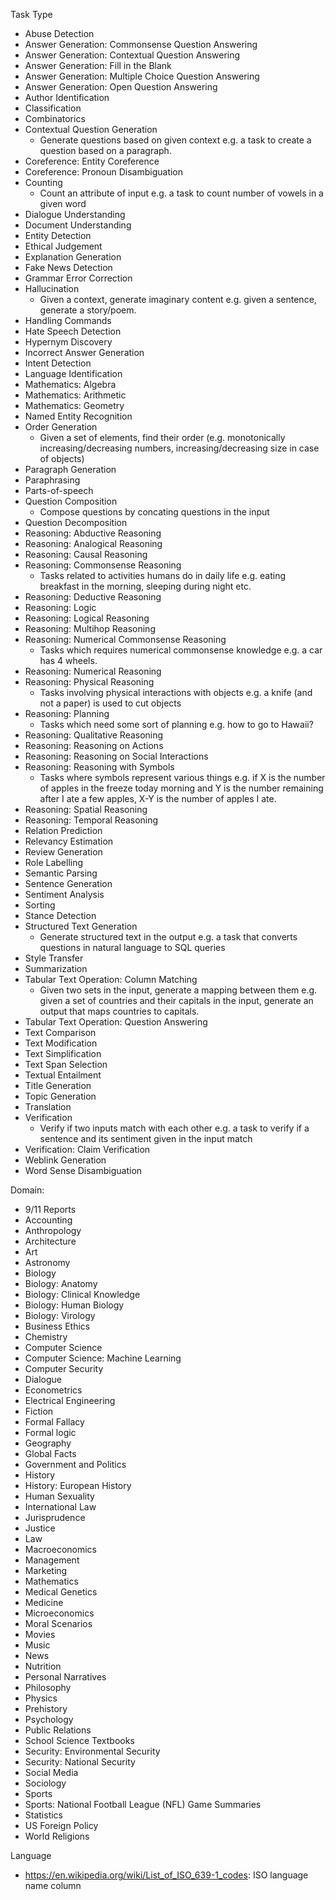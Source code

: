 Task Type
- Abuse Detection
- Answer Generation: Commonsense Question Answering
- Answer Generation: Contextual Question Answering
- Answer Generation: Fill in the Blank
- Answer Generation: Multiple Choice Question Answering
- Answer Generation: Open Question Answering
- Author Identification
- Classification
- Combinatorics
- Contextual Question Generation
   - Generate questions based on given context e.g. a task to create a question based on a paragraph.
- Coreference: Entity Coreference
- Coreference: Pronoun Disambiguation
- Counting
   - Count an attribute of input e.g. a task to count number of vowels in a given word
- Dialogue Understanding
- Document Understanding
- Entity Detection
- Ethical Judgement
- Explanation Generation
- Fake News Detection
- Grammar Error Correction
- Hallucination
   - Given a context, generate imaginary content e.g. given a sentence, generate a story/poem.
- Handling Commands
- Hate Speech Detection
- Hypernym Discovery
- Incorrect Answer Generation
- Intent Detection
- Language Identification
- Mathematics: Algebra
- Mathematics: Arithmetic
- Mathematics: Geometry
- Named Entity Recognition
- Order Generation
   - Given a set of elements, find their order (e.g. monotonically increasing/decreasing numbers, increasing/decreasing size in case of objects)
- Paragraph Generation
- Paraphrasing
- Parts-of-speech
- Question Composition
   - Compose questions by concating questions in the input
- Question Decomposition
- Reasoning: Abductive Reasoning
- Reasoning: Analogical Reasoning
- Reasoning: Causal Reasoning
- Reasoning: Commonsense Reasoning
   - Tasks related to activities humans do in daily life e.g. eating breakfast in the morning, sleeping during night etc.
- Reasoning: Deductive Reasoning
- Reasoning: Logic
- Reasoning: Logical Reasoning
- Reasoning: Multihop Reasoning
- Reasoning: Numerical Commonsense Reasoning
   - Tasks which requires numerical commonsense knowledge e.g. a car has 4 wheels.
- Reasoning: Numerical Reasoning
- Reasoning: Physical Reasoning
   - Tasks involving physical interactions with objects e.g. a knife (and not a paper) is used to cut objects
- Reasoning: Planning
   - Tasks which need some sort of planning e.g. how to go to Hawaii?
- Reasoning: Qualitative Reasoning
- Reasoning: Reasoning on Actions
- Reasoning: Reasoning on Social Interactions
- Reasoning: Reasoning with Symbols
   - Tasks where symbols represent various things e.g. if X is the number of apples in the freeze today morning and Y is the number remaining after I ate a few apples, X-Y is the number of apples I ate.
- Reasoning: Spatial Reasoning
- Reasoning: Temporal Reasoning
- Relation Prediction
- Relevancy Estimation
- Review Generation
- Role Labelling
- Semantic Parsing
- Sentence Generation
- Sentiment Analysis
- Sorting
- Stance Detection
- Structured Text Generation
   - Generate structured text in the output e.g. a task that converts questions in natural language to SQL queries
- Style Transfer
- Summarization
- Tabular Text Operation: Column Matching
   - Given two sets in the input, generate a mapping between them e.g. given a set of countries and their capitals in the input, generate an output that maps countries to capitals.
- Tabular Text Operation: Question Answering
- Text Comparison
- Text Modification
- Text Simplification
- Text Span Selection
- Textual Entailment
- Title Generation
- Topic Generation
- Translation
- Verification
   - Verify if two inputs match with each other e.g. a task to verify if a sentence and its sentiment given in the input match
- Verification: Claim Verification
- Weblink Generation
- Word Sense Disambiguation

Domain:
* 9/11 Reports
* Accounting
* Anthropology
* Architecture
* Art
* Astronomy
* Biology
* Biology: Anatomy
* Biology: Clinical Knowledge
* Biology: Human Biology
* Biology: Virology
* Business Ethics
* Chemistry
* Computer Science
* Computer Science: Machine Learning
* Computer Security
* Dialogue
* Econometrics
* Electrical Engineering
* Fiction
* Formal Fallacy
* Formal logic
* Geography
* Global Facts
* Government and Politics
* History
* History: European History
* Human Sexuality
* International Law
* Jurisprudence
* Justice
* Law
* Macroeconomics
* Management
* Marketing
* Mathematics
* Medical Genetics
* Medicine
* Microeconomics
* Moral Scenarios
* Movies
* Music
* News
* Nutrition
* Personal Narratives
* Philosophy
* Physics
* Prehistory
* Psychology
* Public Relations
* School Science Textbooks
* Security: Environmental Security
* Security: National Security
* Social Media
* Sociology
* Sports
* Sports: National Football League (NFL) Game Summaries
* Statistics
* US Foreign Policy
* World Religions

Language
- https://en.wikipedia.org/wiki/List_of_ISO_639-1_codes: ISO language name column
